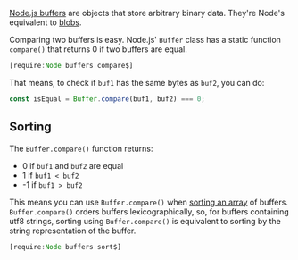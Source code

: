 [Node.js buffers](/tutorials/node/buffer) are objects that store arbitrary binary data. They're Node's equivalent to
[blobs](/tutorials/fundamentals/blob).

Comparing two buffers is easy. Node.js' `Buffer` class has a static function `compare()` that returns 0 if two
buffers are equal.

```javascript
[require:Node buffers compare$]
```

That means, to check if `buf1` has the same bytes as `buf2`, you can do:

```javascript
const isEqual = Buffer.compare(buf1, buf2) === 0;
```

Sorting
-------

The `Buffer.compare()` function returns:

- 0 if `buf1` and `buf2` are equal
- 1 if `buf1 < buf2`
- -1 if `buf1 > buf2`

This means you can use `Buffer.compare()` when [sorting an array](/tutorials/fundamentals/array-sort) of buffers.
`Buffer.compare()` orders buffers lexicographically, so, for buffers containing utf8 strings, sorting using
`Buffer.compare()` is equivalent to sorting by the string representation of the buffer.

```javascript
[require:Node buffers sort$]
```